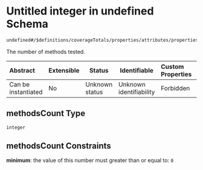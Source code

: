 # Untitled integer in undefined Schema

```txt
undefined#/$definitions/coverageTotals/properties/attributes/properties/methodsCount
```

The number of methods tested.


| Abstract            | Extensible | Status         | Identifiable            | Custom Properties | Additional Properties | Access Restrictions | Defined In                                            |
| :------------------ | ---------- | -------------- | ----------------------- | :---------------- | --------------------- | ------------------- | ----------------------------------------------------- |
| Can be instantiated | No         | Unknown status | Unknown identifiability | Forbidden         | Allowed               | none                | [records.json\*](records.json "open original schema") |

## methodsCount Type

`integer`

## methodsCount Constraints

**minimum**: the value of this number must greater than or equal to: `0`
